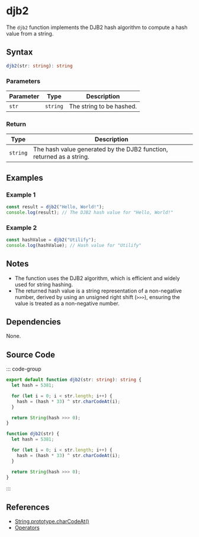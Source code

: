 # djb2
The `djb2` function implements the DJB2 hash algorithm to compute a hash value from a string.

## Syntax

```typescript
djb2(str: string): string
```

### Parameters

| Parameter | Type   | Description               |
|-----------|--------|---------------------------|
| `str`     | `string` | The string to be hashed. |

### Return

| Type   | Description                                  |
|--------|----------------------------------------------|
| `string` | The hash value generated by the DJB2 function, returned as a string. |

## Examples

### Example 1
```typescript
const result = djb2("Hello, World!");
console.log(result); // The DJB2 hash value for "Hello, World!"
```

### Example 2
```typescript
const hashValue = djb2("Utilify");
console.log(hashValue); // Hash value for "Utilify"
```

## Notes
- The function uses the DJB2 algorithm, which is efficient and widely used for string hashing.
- The returned hash value is a string representation of a non-negative number, derived by using an unsigned right shift (`>>>`), ensuring the value is treated as a non-negative number.

## Dependencies
None.

## Source Code
::: code-group

```typescript
export default function djb2(str: string): string {
  let hash = 5381;

  for (let i = 0; i < str.length; i++) {
    hash = (hash * 33) ^ str.charCodeAt(i);
  }

  return String(hash >>> 0);
}
```

```javascript
function djb2(str) {
  let hash = 5381;

  for (let i = 0; i < str.length; i++) {
    hash = (hash * 33) ^ str.charCodeAt(i);
  }

  return String(hash >>> 0);
}
```
:::

## References
- [String.prototype.charCodeAt()](https://developer.mozilla.org/en-US/docs/Web/JavaScript/Reference/Global_Objects/String/charCodeAt)
- [Operators](https://developer.mozilla.org/en-US/docs/Web/JavaScript/Reference/Operators)